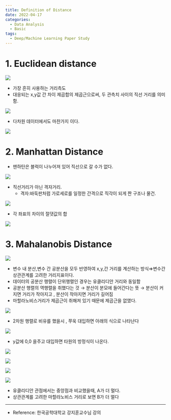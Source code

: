 ```yaml
---
title: Definition of Distance
date: 2022-04-17
categories:
  - Data Analysis
  - Basic
tags: 
  - Deep/Machine Learning Paper Study
---
```


# 1. Euclidean distance
![](images/Definition_of_Distance/Untitled.png)

- 가장 흔히 사용하는 거리측도
- 대응되는 x,y값 간 차이 제곱합의 제곱근으로써, 두 관측치 사이의 직선 거리를 의미함.

![](images/Definition_of_Distance/Untitled%201.png)

- 다차원 데이터에서도 마찬가지 이다.

![](images/Definition_of_Distance/Untitled%202.png)

# 2. Manhattan Distance

- 맨하탄은 블럭이 나누어져 있어 직선으로 갈 수가 없다.

![](images/Definition_of_Distance/Untitled%203.png)

- 직선거리가 아닌 격자거리.
    - 격자:바둑판처럼 가로세로를 일정한 간격으로 직각이 되게 짠 구조나 물건.

![](images/Definition_of_Distance/Untitled%204.png)

- 각 좌표의 차이의 절댓값의 합

![](images/Definition_of_Distance/Untitled%205.png)

# 3. Mahalanobis Distance

![](images/Definition_of_Distance/Untitled%206.png)

- 변수 내 분산,변수 간 공분산을 모두 반영하여 x,y,간 거리를 계산하는 방식⇒변수간 상관관계를 고려한 거리지표이다.
- 데이터의 공분산 행렬이 단위행렬인 경우는 유클리디안 거리와 동일함
- 공분산 행렬의 역행렬을 취했다는 것 → 분산이 분모에 들어간다는 뜻 → 분산이 커지면 거리가 작아지고 , 분산이 작아지면 거리가 길어짐
- 마할라노비스거리가 제곱근이 취해져 있기 때문에 제곱근을 없앴다.

![](images/Definition_of_Distance/Untitled%207.png)

 

- 2차원 행렬로 비유를 했을시 ,  쭈욱 대입하면 아래의 식으로 나타난다

![](images/Definition_of_Distance/Untitled%208.png)

- y값에 0,0 을주고 대입하면 타원의 방정식이 나온다.

![](images/Definition_of_Distance/Untitled%209.png)

![](images/Definition_of_Distance/Untitled%2010.png)

![](images/Definition_of_Distance/Untitled%2011.png)

![](images/Definition_of_Distance/Untitled%2012.png)

- 유클리디안 관점에서는 중앙점과 비교했을때, A가 더 멀다.
- 상관관계를 고려한 마할라노비스 거리로 보면 B가 더 멀다

---

- Reference: 한국공학대학교 강지훈교수님 강의
